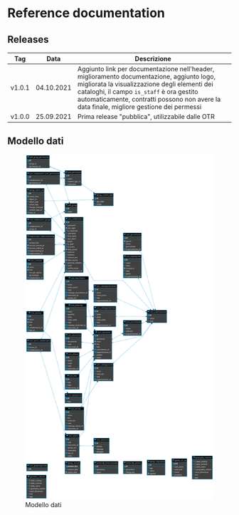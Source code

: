 # Reference documentation
## Releases
| Tag    | Data       | Descrizione                                                                                                                                                                                                                                                                          |
|--------|------------|--------------------------------------------------------------------------------------------------------------------------------------------------------------------------------------------------------------------------------------------------------------------------------------|
| v1.0.1 | 04.10.2021 | Aggiunto link per documentazione nell'header, miglioramento documentazione, aggiunto logo, migliorata la visualizzazione degli elementi dei cataloghi, il campo `is_staff` è ora gestito automaticamente, contratti possono non avere la data finale, migliore gestione dei permessi |
| v1.0.0 | 25.09.2021 | Prima release "pubblica", utilizzabile dalle OTR                                                                                                                                                                                                                                     |

## Modello dati
<figure>
  <img src="../assets/images/er_diagram.png" width="1000px" />
  <figcaption>Modello dati</figcaption>
</figure>
